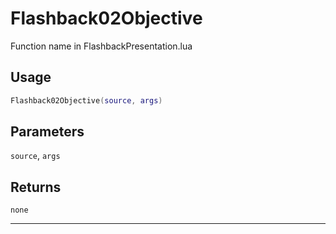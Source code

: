 # Flashback02Objective
Function name in FlashbackPresentation.lua
## Usage
```lua
Flashback02Objective(source, args)
```
## Parameters
`source`, `args`
## Returns
`none`

---